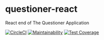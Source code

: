 # questioner-react

React end of The Questioner Application

[![CircleCI](https://circleci.com/gh/musonant/questioner-react.svg?style=svg)](https://circleci.com/gh/musonant/questioner-react)
[![Maintainability](https://api.codeclimate.com/v1/badges/b8bae9fe0b043c03ab79/maintainability)](https://codeclimate.com/github/musonant/questioner-react/maintainability)
[![Test Coverage](https://api.codeclimate.com/v1/badges/b8bae9fe0b043c03ab79/test_coverage)](https://codeclimate.com/github/musonant/questioner-react/test_coverage)
